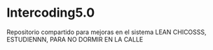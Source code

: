 # Intercoding5.0
Repositorio compartido para mejoras en el sistema
LEAN CHICOSSS, ESTUDIENNN, PARA NO DORMIR EN LA CALLE
